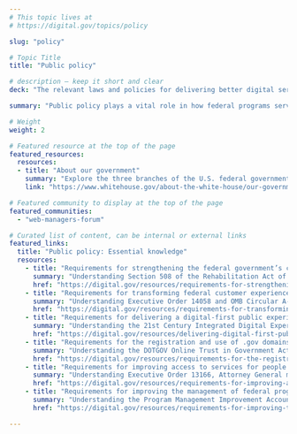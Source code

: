 ```yaml
---
# This topic lives at
# https://digital.gov/topics/policy

slug: "policy"

# Topic Title
title: "Public policy"

# description — keep it short and clear
deck: "The relevant laws and policies for delivering better digital services."

summary: "Public policy plays a vital role in how federal programs serve the public. More than 100 laws, memos, and other policies impact federal websites, covering topics such as accessibility, privacy, security, design, and user experience. It is important for web and digital practitioners to serve the public in alignment with relevant policy requirements."

# Weight
weight: 2

# Featured resource at the top of the page
featured_resources:
  resources:
  - title: "About our government"
    summary: "Explore the three branches of the U.S. federal government and how their powers drive public policy."
    link: "https://www.whitehouse.gov/about-the-white-house/our-government/"

# Featured community to display at the top of the page
featured_communities:
  - "web-managers-forum"

# Curated list of content, can be internal or external links
featured_links:
  title: "Public policy: Essential knowledge"
  resources:
    - title: "Requirements for strengthening the federal government’s commitment to digital accessibility"
      summary: "Understanding Section 508 of the Rehabilitation Act of 1973, Section 508 Standards, and OMB Memo M-24-08."
      href: "https://digital.gov/resources/requirements-for-strengthening-the-federal-government-commitment-to-digital-accessibility/"
    - title: "Requirements for transforming federal customer experience and service delivery"
      summary: "Understanding Executive Order 14058 and OMB Circular A-11 Section 280."
      href: "https://digital.gov/resources/requirements-for-transforming-federal-customer-experience-and-service-delivery/"
    - title: "Requirements for delivering a digital-first public experience"
      summary: "Understanding the 21st Century Integrated Digital Experience Act and OMB Memo M-23-22."
      href: "https://digital.gov/resources/delivering-digital-first-public-experience/"
    - title: "Requirements for the registration and use of .gov domains in the federal government"
      summary: "Understanding the DOTGOV Online Trust in Government Act and OMB Memo M-23-10."
      href: "https://digital.gov/resources/requirements-for-the-registration-and-use-of-gov-domains-in-the-federal-government/"
    - title: "Requirements for improving access to services for people with limited English proficiency"
      summary: "Understanding Executive Order 13166, Attorney General memorandum, and Title VI of the Civil Rights Act."
      href: "https://digital.gov/resources/requirements-for-improving-access-to-services-for-people-with-limited-english-proficiency-lep/"
    - title: "Requirements for improving the management of federal programs and projects"
      summary: "Understanding the Program Management Improvement Accountability Act and OMB Memo M-18-19."
      href: "https://digital.gov/resources/requirements-for-improving-the-management-of-federal-programs-and-projects/"

---
```

